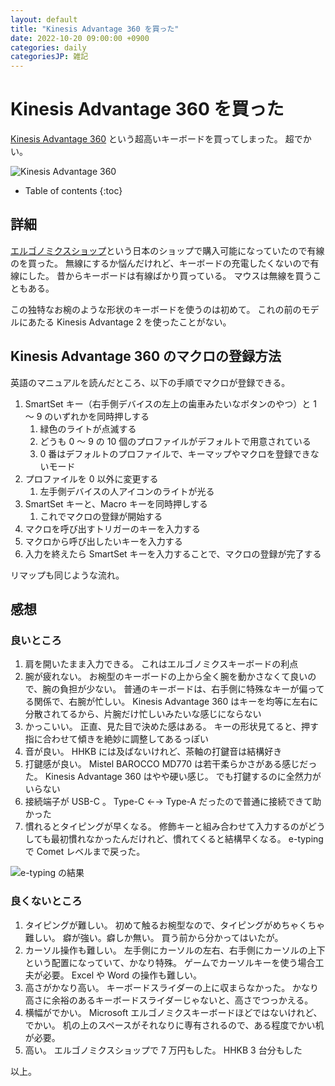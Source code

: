 ```yaml
---
layout: default
title: "Kinesis Advantage 360 を買った"
date: 2022-10-20 09:00:00 +0900
categories: daily
categoriesJP: 雑記
---
```


# Kinesis Advantage 360 を買った

[Kinesis Advantage 360](https://kinesis-ergo.com/keyboards/advantage360/) という超高いキーボードを買ってしまった。
超でかい。

![Kinesis Advantage 360](https://i.gyazo.com/af00b39804a65f4e89e17f7ea46a0d4a.png)

* Table of contents
{:toc}

## 詳細

[エルゴノミクスショップ](https://www.ergonomics.co.jp/shopdetail/000000000099/)という日本のショップで購入可能になっていたので有線のを買った。
無線にするか悩んだけれど、キーボードの充電したくないので有線にした。
昔からキーボードは有線ばかり買っている。
マウスは無線を買うこともある。

この独特なお椀のような形状のキーボードを使うのは初めて。
これの前のモデルにあたる Kinesis Advantage 2 を使ったことがない。

## Kinesis Advantage 360 のマクロの登録方法

英語のマニュアルを読んだところ、以下の手順でマクロが登録できる。

1. SmartSet キー（右手側デバイスの左上の歯車みたいなボタンのやつ）と 1 ～ 9 のいずれかを同時押しする
   1. 緑色のライトが点滅する
   1. どうも 0 ～ 9 の 10 個のプロファイルがデフォルトで用意されている
   1. 0 番はデフォルトのプロファイルで、キーマップやマクロを登録できないモード
1. プロファイルを 0 以外に変更する
   1. 左手側デバイスの人アイコンのライトが光る
1. SmartSet キーと、Macro キーを同時押しする
   1. これでマクロの登録が開始する
1. マクロを呼び出すトリガーのキーを入力する
1. マクロから呼び出したいキーを入力する
1. 入力を終えたら SmartSet キーを入力することで、マクロの登録が完了する

リマップも同じような流れ。

## 感想

### 良いところ

1. 肩を開いたまま入力できる。
   これはエルゴノミクスキーボードの利点
1. 腕が疲れない。
   お椀型のキーボードの上から全く腕を動かさなくて良いので、腕の負担が少ない。
   普通のキーボードは、右手側に特殊なキーが偏ってる関係で、右腕が忙しい。
   Kinesis Advantage 360 はキーを均等に左右に分散されてるから、片腕だけ忙しいみたいな感じにならない
1. かっこいい。
   正直、見た目で決めた感はある。
   キーの形状見てると、押す指に合わせて傾きを絶妙に調整してあるっぽい
1. 音が良い。
   HHKB には及ばないけれど、茶軸の打鍵音は結構好き
1. 打鍵感が良い。
   Mistel BAROCCO MD770 は若干柔らかさがある感じだった。
   Kinesis Advantage 360 はやや硬い感じ。
   でも打鍵するのに全然力がいらない
1. 接続端子が USB-C 。
   Type-C ←→ Type-A だったので普通に接続できて助かった
1. 慣れるとタイピングが早くなる。
   修飾キーと組み合わせて入力するのがどうしても最初慣れなかったんだけれど、慣れてくると結構早くなる。
   e-typing で Comet レベルまで戻った。

![e-typing の結果](https://i.gyazo.com/dd184915cb085efe65a6ac6ccf9f12b1.png)

### 良くないところ

1. タイピングが難しい。
   初めて触るお椀型なので、タイピングがめちゃくちゃ難しい。
   癖が強い。癖しか無い。
   買う前から分かってはいたが。
1. カーソル操作も難しい。
   左手側にカーソルの左右、右手側にカーソルの上下という配置になっていて、かなり特殊。
   ゲームでカーソルキーを使う場合工夫が必要。
   Excel や Word の操作も難しい。
1. 高さがかなり高い。
   キーボードスライダーの上に収まらなかった。
   かなり高さに余裕のあるキーボードスライダーじゃないと、高さでつっかえる。
1. 横幅がでかい。
   Microsoft エルゴノミクスキーボードほどではないけれど、でかい。
   机の上のスペースがそれなりに専有されるので、ある程度でかい机が必要。
1. 高い。
   エルゴノミクスショップで 7 万円もした。
   HHKB 3 台分もした

以上。
